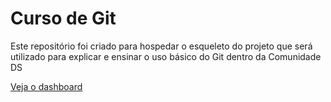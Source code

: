 # Curso de Git
Este repositório foi criado para hospedar o esqueleto do projeto que será utilizado para explicar e ensinar o uso básico do Git dentro da Comunidade DS

[Veja o dashboard](https://taniomi-course-git-project.streamlit.app/)
